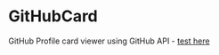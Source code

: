 # GitHubCard
GitHub Profile card viewer using GitHub API - [test here](https://readyresearcherone.github.io/readyresearcherone/gitp/index.html)


